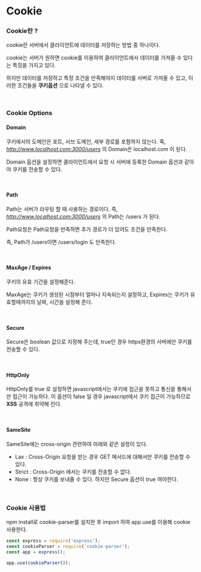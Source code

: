 # Cookie

### Cookie란 ?
cookie란 서버에서 클라이언트에 데이터를 저장하는 방법 중 하나이다.<br>

cookie는 서버가 원하면 cookie를 이용하여 클라이언트에서 데이터를 가져올 수 있다는 특징을 가지고 있다.<br>

하지만 데이터를 저장하고 특정 조건을 만족해야지 데이터를 서버로 가져올 수 있고,
이러한 조건들을 __쿠키옵션__ 으로 나타낼 수 있다.

<br>

### Cookie Options

#### Domain
쿠키에서의 도메인은 포트, 서브 도메인, 세부 경로를 포함하지 않는다.
죽, _http://www.localhost.com:3000/users_ 의 Domain은 localhost.com 이 된다.<br>

Domain 옵션을 설정하면 클라이언트에서 요청 시 서버에 등록한 Domain 옵션과 같아야 쿠키를 전송할 수 있다.

<br>

#### Path
Path는 서버가 라우팅 할 때 사용하는 경로이다.
즉, _http://www.localhost.com:3000/users_ 의 Path는 /users 가 된다.<br>

Path요청은 Path요청을 만족하면 추가 경로가 더 있어도 조건을 만족한다.<br>

즉, Path가 /users이면 /users/login 도 만족한다.

<br>

#### MaxAge / Expires
쿠키의 유효 기간을 설정해준다.<br>

MaxAge는 쿠키가 생성된 시점부터 얼마나 지속되는지 설정하고, Expires는 쿠키가 유효할때까지의 날짜, 시간을 설정해 준다.

<br>
  
#### Secure
Secure은 boolean 값으로 지정해 주는데, true인 경우 https환경의 서버에만 쿠키를 전송할 수 있다.

<br>

#### HttpOnly
HttpOnly를 true 로 설정하면 javascript에서는 쿠키에 접근을 못하고 통신을 통해서만 접근이 가능하다.
이 옵션이 false 일 경우 javascript에서 쿠키 접근이 가능하므로 __XSS__ 공격에 취약해 진다.

<br>

#### SameSite

SameSite에는 cross-origin 관련하여 아래와 같은 설정이 있다.
* Lax : Cross-Origin 요청을 받는 경우 GET 메서드에 대해서만 쿠키를 전송할 수 있다.
* Strict : Cross-Origin 에서는 쿠키를 전송할 수 없다.
* None : 항상 쿠키를 보내줄 수 있다. 하지만 Secure 옵션이 true 여야한다.

<br>

### Cookie 사용법

npm install로 cookie-parser를 설치한 후 import 하여 app.use를 이용해 cookie 사용한다.
```javascript
const express = require('express');
const cookieParser = require('cookie-parser');
const app = express();

app.use(cookieParser());
```
